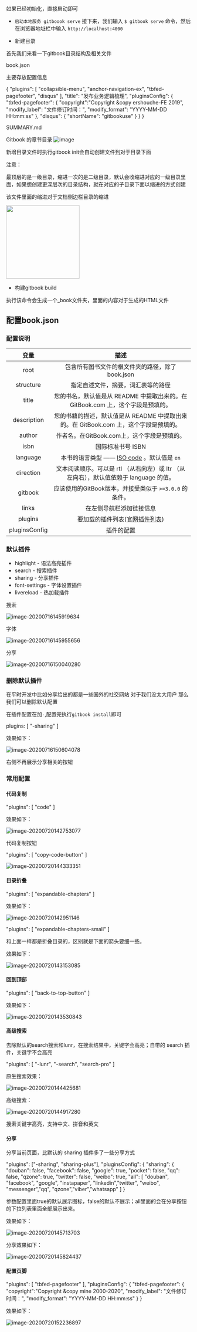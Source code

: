 如果已经初始化，直接启动即可

- `启动本地服务 gitboook serve`
接下来，我们输入 `$ gitbook serve` 命令，然后在浏览器地址栏中输入 `http://localhost:4000`

- 新建目录

首先我们来看一下gitbook目录结构及相关文件



book.json

主要存放配置信息


  {
  "plugins": [
    "collapsible-menu",
    "anchor-navigation-ex",
    "tbfed-pagefooter",
    "disqus"
  ],
  "title": "发布业务逻辑梳理",
  "pluginsConfig": {
      "tbfed-pagefooter": {
          "copyright":"Copyright &copy ershouche-FE 2019",
          "modify_label": "文件修订时间：",
          "modify_format": "YYYY-MM-DD HH:mm:ss"
      },
      "disqus": {
        "shortName": "gitbookuse"
      }
  }
  }




SUMMARY.md

Gitbook 的章节目录
![image](https://tva1.sinaimg.cn/large/007S8ZIlly1ggyrd129scj30ng0do41n.jpg)


新增目录文件时执行gitbook init会自动创建文件到对于目录下面

注意：

最顶层的是一级目录，缩进一次的是二级目录，默认会收缩进对应的一级目录里面，如果想创建更深层次的目录结构，就在对应的子目录下面以缩进的方式创建

该文件里面的缩进对于文档侧边栏目录的缩进

<img src="https://img.58cdn.com.cn/escstatic/fecar/pmuse/publish/fabu.png" width="200" />

- 构建gitbook build

执行该命令会生成一个_book文件夹，里面的内容对于生成的HTML文件

## 配置book.json

### 配置说明

|     变量      |                             描述                             |
| :-----------: | :----------------------------------------------------------: |
|     root      |       包含所有图书文件的根文件夹的路径，除了 book.json       |
|   structure   |              指定自述文件，摘要，词汇表等的路径              |
|     title     | 您的书名，默认值是从 README 中提取出来的。在 GitBook.com 上，这个字段是预填的。 |
|  description  | 您的书籍的描述，默认值是从 README 中提取出来的。在 GitBook.com 上，这个字段是预填的。 |
|    author     |         作者名。在GitBook.com上，这个字段是预填的。          |
|     isbn      |                      国际标准书号 ISBN                       |
|   language    | 本书的语言类型 —— [ISO code](https://links.jianshu.com/go?to=https%3A%2F%2Fen.wikipedia.org%2Fwiki%2FList_of_ISO_639-1_codes) 。默认值是 `en` |
|   direction   | 文本阅读顺序。可以是 rtl （从右向左）或 ltr （从左向右），默认值依赖于 language 的值。 |
|    gitbook    |    应该使用的GitBook版本，并接受类似于 `>=3.0.0` 的条件。    |
|     links     |                   在左侧导航栏添加链接信息                   |
|    plugins    | 要加载的插件列表([官网插件列表](https://links.jianshu.com/go?to=https%3A%2F%2Fdocs.gitbook.com%2Fv2-changes%2Fimportant-differences%23plugins)) |
| pluginsConfig |                          插件的配置                          |

### 默认插件


- highlight - 语法高亮插件
- search - 搜索插件
- sharing - 分享插件
- font-settings - 字体设置插件
- livereload - 热加载插件

搜索

![image-20200716145919634](https://tva1.sinaimg.cn/large/007S8ZIlly1ggstn51gezj30fy04gt8q.jpg)

字体

![image-20200716145955656](https://tva1.sinaimg.cn/large/007S8ZIlly1ggstnprwzij30b205wwel.jpg)

分享

![image-20200716150040280](https://tva1.sinaimg.cn/large/007S8ZIlly1ggstoianbfj308006zt8t.jpg)



### 删除默认插件

在平时开发中比如分享给出的都是一些国外的社交网站 对于我们没太大用户 那么我们可以删除默认配置

在插件配置在加`-`,配置完执行`gitbook install`即可

plugins: [
  "-sharing"
]

效果如下：

![image-20200716150604078](https://tva1.sinaimg.cn/large/007S8ZIlly1ggstu43pr7j31qo0icwgl.jpg)

右侧不再展示分享相关的按钮

### 常用配置

#### 代码复制

"plugins": [
  "code"
]

效果如下：

![image-20200720142753077](https://tva1.sinaimg.cn/large/007S8ZIlly1ggxf7nx56kj317q06sjru.jpg)

代码复制按钮

"plugins": [
  "copy-code-button"
]

![image-20200720144333351](https://tva1.sinaimg.cn/large/007S8ZIlly1ggxfnx31w6j318607cjrw.jpg)

#### 目录折叠

"plugins": [
  "expandable-chapters"
]

效果如下：

![image-20200720142951146](https://tva1.sinaimg.cn/large/007S8ZIlly1ggxf9o7rq1j30cm0bcaap.jpg)

"plugins": [
  "expandable-chapters-small"
]

和上面一样都是折叠目录的，区别就是下面的箭头要细一些。

效果如下：

![image-20200720143153085](https://tva1.sinaimg.cn/large/007S8ZIlly1ggxfbrr8ugj30g20egwfe.jpg)

#### 回到顶部

"plugins": [
  "back-to-top-button"
]

效果如下：

![image-20200720143530843](https://tva1.sinaimg.cn/large/007S8ZIlly1ggxffk1906j31gu0g40v0.jpg)

#### 高级搜索

去除默认的search搜索和lunr，在搜索结果中，关键字会高亮；自带的 search 插件，关键字不会高亮

"plugins": [
        "-lunr",
        "-search",
        "search-pro"
  ]

原生搜索效果：

![image-20200720144425681](https://tva1.sinaimg.cn/large/007S8ZIlly1ggxfotz6s0j31ye0jggro.jpg)

高级搜索：

![image-20200720144917280](https://tva1.sinaimg.cn/large/007S8ZIlly1ggxftwiu0kj320s0ri12z.jpg)

搜索关键字高亮，支持中文、拼音和英文

#### 分享

分享当前页面，比默认的 sharing 插件多了一些分享方式

"plugins": ["-sharing", "sharing-plus"],
  "pluginsConfig": {
      "sharing": {
           "douban": false,
           "facebook": false,
           "google": true,
           "pocket": false,
           "qq": false,
           "qzone": true,
           "twitter": false,
           "weibo": true,
        "all": [
             "douban", "facebook", "google", "instapaper", "linkedin","twitter", "weibo",
             "messenger","qq", "qzone","viber","whatsapp"
         ]
     }

参数配置里面true的默认展示图标，false的默认不展示；all里面的会在分享按钮的下拉列表里面全部展示出来。

效果如下：

![image-20200720145713703](https://tva1.sinaimg.cn/large/007S8ZIlly1ggxg25dfstj30ie0s8wg1.jpg)

分享效果如下：

![image-20200720145824437](https://tva1.sinaimg.cn/large/007S8ZIlly1ggxg3dey89j315a0totcl.jpg)

#### 配置页脚

"plugins": [
     "tbfed-pagefooter"
  ],
  "pluginsConfig": {
      "tbfed-pagefooter": {
          "copyright":"Copyright &copy mine 2000-2020",
          "modify_label": "文件修订时间：",
          "modify_format": "YYYY-MM-DD HH:mm:ss"
      }
  }

效果如下：

![image-20200720152236897](https://tva1.sinaimg.cn/large/007S8ZIlly1ggxgskey19j318q03ijrs.jpg)

